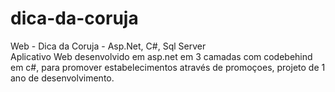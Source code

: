 # dica-da-coruja
Web - Dica da Coruja - Asp.Net, C#, Sql Server
</br>
Aplicativo Web desenvolvido em asp.net em 3 camadas com codebehind em c#, para promover estabelecimentos através de promoçoes, projeto de 1 ano de desenvolvimento.
